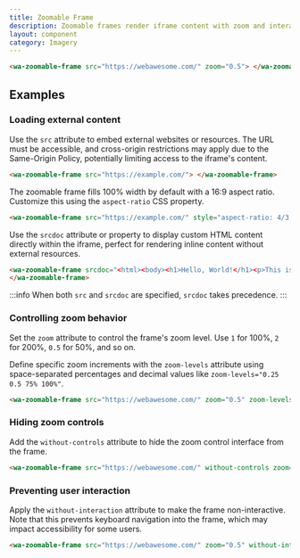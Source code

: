 ```yaml
---
title: Zoomable Frame
description: Zoomable frames render iframe content with zoom and interaction controls.
layout: component
category: Imagery
---
```


```html {.example}
<wa-zoomable-frame src="https://webawesome.com/" zoom="0.5"> </wa-zoomable-frame>
```

## Examples

### Loading external content

Use the `src` attribute to embed external websites or resources. The URL must be accessible, and cross-origin restrictions may apply due to the Same-Origin Policy, potentially limiting access to the iframe's content.

```html
<wa-zoomable-frame src="https://example.com/"> </wa-zoomable-frame>
```

The zoomable frame fills 100% width by default with a 16:9 aspect ratio. Customize this using the `aspect-ratio` CSS property.

```html
<wa-zoomable-frame src="https://example.com/" style="aspect-ratio: 4/3;"> </wa-zoomable-frame>
```

Use the `srcdoc` attribute or property to display custom HTML content directly within the iframe, perfect for rendering inline content without external resources.

```html
<wa-zoomable-frame srcdoc="<html><body><h1>Hello, World!</h1><p>This is inline content.</p></body></html>">
</wa-zoomable-frame>
```

:::info
When both `src` and `srcdoc` are specified, `srcdoc` takes precedence.
:::

### Controlling zoom behavior

Set the `zoom` attribute to control the frame's zoom level. Use `1` for 100%, `2` for 200%, `0.5` for 50%, and so on.

Define specific zoom increments with the `zoom-levels` attribute using space-separated percentages and decimal values like `zoom-levels="0.25 0.5 75% 100%"`.

```html {.example}
<wa-zoomable-frame src="https://webawesome.com/" zoom="0.5" zoom-levels="50% 0.75 100%"> </wa-zoomable-frame>
```

### Hiding zoom controls

Add the `without-controls` attribute to hide the zoom control interface from the frame.

```html {.example}
<wa-zoomable-frame src="https://webawesome.com/" without-controls zoom="0.5"> </wa-zoomable-frame>
```

### Preventing user interaction

Apply the `without-interaction` attribute to make the frame non-interactive. Note that this prevents keyboard navigation into the frame, which may impact accessibility for some users.

```html {.example}
<wa-zoomable-frame src="https://webawesome.com/" zoom="0.5" without-interaction> </wa-zoomable-frame>
```
